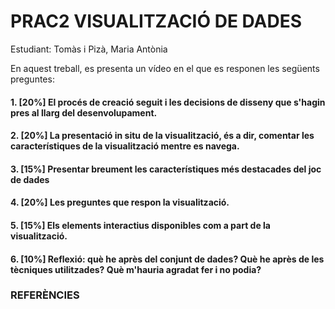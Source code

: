 # PRAC2 VISUALITZACIÓ DE DADES

Estudiant: Tomàs i Pizà, Maria Antònia 

En aquest treball, es presenta un vídeo en el que es responen les següents preguntes:

#### 1. [20%] El procés de creació seguit i les decisions de disseny que s'hagin pres al llarg del desenvolupament.
#### 2. [20%] La presentació in situ de la visualització, és a dir, comentar les característiques de la visualització mentre es navega.
#### 3. [15%] Presentar breument  les característiques més destacades del joc de dades
#### 4. [20%] Les preguntes que respon la visualització.
#### 5. [15%] Els elements interactius disponibles com a part de la visualització.
#### 6. [10%] Reflexió: què he après del conjunt de dades? Què he après de les tècniques utilitzades? Què m'hauria agradat fer i no podia?


### REFERÈNCIES


